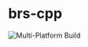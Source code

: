 # brs-cpp

![Multi-Platform Build](https://github.com/AideTechBot/brs-cpp/workflows/Multi-Platform%20Build/badge.svg)